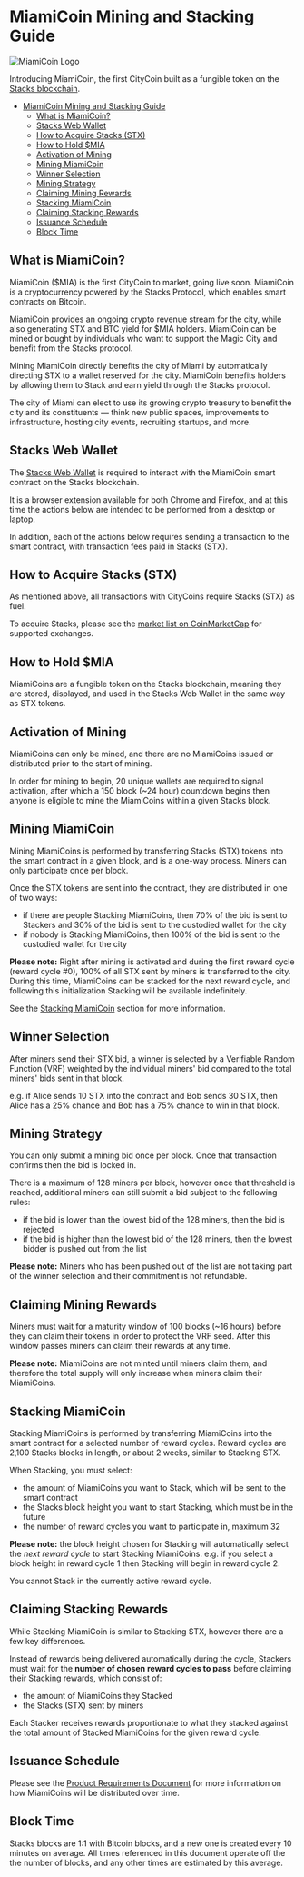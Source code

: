 # MiamiCoin Mining and Stacking Guide

![MiamiCoin Logo](https://cdn.citycoins.co/logos/miamicoin_200px.png)

Introducing MiamiCoin, the first CityCoin built as a fungible token on the [Stacks blockchain](https://stacks.co).

- [MiamiCoin Mining and Stacking Guide](#miamicoin-mining-and-stacking-guide)
  - [What is MiamiCoin?](#what-is-miamicoin)
  - [Stacks Web Wallet](#stacks-web-wallet)
  - [How to Acquire Stacks (STX)](#how-to-acquire-stacks-stx)
  - [How to Hold $MIA](#how-to-hold-mia)
  - [Activation of Mining](#activation-of-mining)
  - [Mining MiamiCoin](#mining-miamicoin)
  - [Winner Selection](#winner-selection)
  - [Mining Strategy](#mining-strategy)
  - [Claiming Mining Rewards](#claiming-mining-rewards)
  - [Stacking MiamiCoin](#stacking-miamicoin)
  - [Claiming Stacking Rewards](#claiming-stacking-rewards)
  - [Issuance Schedule](#issuance-schedule)
  - [Block Time](#block-time)

## What is MiamiCoin?

MiamiCoin ($MIA) is the first CityCoin to market, going live soon. MiamiCoin is a cryptocurrency powered by the Stacks Protocol, which enables smart contracts on Bitcoin.

MiamiCoin provides an ongoing crypto revenue stream for the city, while also generating STX and BTC yield for $MIA holders. MiamiCoin can be mined or bought by individuals who want to support the Magic City and benefit from the Stacks protocol.

Mining MiamiCoin directly benefits the city of Miami by automatically directing STX to a wallet reserved for the city. MiamiCoin benefits holders by allowing them to Stack and earn yield through the Stacks protocol.

The city of Miami can elect to use its growing crypto treasury to benefit the city and its constituents — think new public spaces, improvements to infrastructure, hosting city events, recruiting startups, and more.

## Stacks Web Wallet

The [Stacks Web Wallet](https://hiro.so/wallet/install-web) is required to interact with the MiamiCoin smart contract on the Stacks blockchain.

It is a browser extension available for both Chrome and Firefox, and at this time the actions below are intended to be performed from a desktop or laptop.

In addition, each of the actions below requires sending a transaction to the smart contract, with transaction fees paid in Stacks (STX).

## How to Acquire Stacks (STX)

As mentioned above, all transactions with CityCoins require Stacks (STX) as fuel.

To acquire Stacks, please see the [market list on CoinMarketCap](https://coinmarketcap.com/currencies/stacks/markets/) for supported exchanges.

## How to Hold $MIA

MiamiCoins are a fungible token on the Stacks blockchain, meaning they are stored, displayed, and used in the Stacks Web Wallet in the same way as STX tokens.

## Activation of Mining

MiamiCoins can only be mined, and there are no MiamiCoins issued or distributed prior to the start of mining.

In order for mining to begin, 20 unique wallets are required to signal activation, after which a 150 block (~24 hour) countdown begins then anyone is eligible to mine the MiamiCoins within a given Stacks block.

## Mining MiamiCoin

Mining MiamiCoins is performed by transferring Stacks (STX) tokens into the smart contract in a given block, and is a one-way process. Miners can only participate once per block.

Once the STX tokens are sent into the contract, they are distributed in one of two ways:

- if there are people Stacking MiamiCoins, then 70% of the bid is sent to Stackers and 30% of the bid is sent to the custodied wallet for the city
- if nobody is Stacking MiamiCoins, then 100% of the bid is sent to the custodied wallet for the city

**Please note:** Right after mining is activated and during the first reward cycle (reward cycle #0), 100% of all STX sent by miners is transferred to the city. During this time, MiamiCoins can be stacked for the next reward cycle, and following this initialization Stacking will be available indefinitely.

See the [Stacking MiamiCoin](#stacking-miamicoin) section for more information.

## Winner Selection

After miners send their STX bid, a winner is selected by a Verifiable Random Function (VRF) weighted by the individual miners' bid compared to the total miners' bids sent in that block.

e.g. if Alice sends 10 STX into the contract and Bob sends 30 STX, then Alice has a 25% chance and Bob has a 75% chance to win in that block.

## Mining Strategy

You can only submit a mining bid once per block. Once that transaction confirms then the bid is locked in.

There is a maximum of 128 miners per block, however once that threshold is reached, additional miners can still submit a bid subject to the following rules:

- if the bid is lower than the lowest bid of the 128 miners, then the bid is rejected
- if the bid is higher than the lowest bid of the 128 miners, then the lowest bidder is pushed out from the list

**Please note:** Miners who has been pushed out of the list are not taking part of the winner selection and their commitment is not refundable.

## Claiming Mining Rewards

Miners must wait for a maturity window of 100 blocks (~16 hours) before they can claim their tokens in order to protect the VRF seed. After this window passes miners can claim their rewards at any time.

**Please note:** MiamiCoins are not minted until miners claim them, and therefore the total supply will only increase when miners claim their MiamiCoins.

## Stacking MiamiCoin 

Stacking MiamiCoins is performed by transferring MiamiCoins into the smart contract for a selected number of reward cycles. Reward cycles are 2,100 Stacks blocks in length, or about 2 weeks, similar to Stacking STX.

When Stacking, you must select:

- the amount of MiamiCoins you want to Stack, which will be sent to the smart contract
- the Stacks block height you want to start Stacking, which must be in the future
- the number of reward cycles you want to participate in, maximum 32

**Please note:** the block height chosen for Stacking will automatically select the *next reward cycle* to start Stacking MiamiCoins. e.g. if you select a block height in reward cycle 1 then Stacking will begin in reward cycle 2.

You cannot Stack in the currently active reward cycle.

## Claiming Stacking Rewards

While Stacking MiamiCoin is similar to Stacking STX, however there are a few key differences.

Instead of rewards being delivered automatically during the cycle, Stackers must wait for the **number of chosen reward cycles to pass** before claiming their Stacking rewards, which consist of:

- the amount of MiamiCoins they Stacked
- the Stacks (STX) sent by miners

Each Stacker receives rewards proportionate to what they stacked against the total amount of Stacked MiamiCoins for the given reward cycle.

## Issuance Schedule

Please see the [Product Requirements Document](../citycoin-prd.md#issuance-schedule) for more information on how MiamiCoins will be distributed over time.

## Block Time

Stacks blocks are 1:1 with Bitcoin blocks, and a new one is created every 10 minutes on average. All times referenced in this document operate off the the number of blocks, and any other times are estimated by this average.
